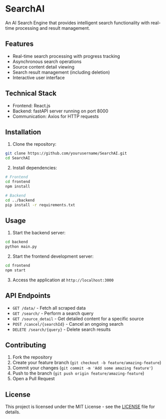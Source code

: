 # SearchAI

An AI Search Engine that provides intelligent search functionality with real-time processing and result management.

## Features

- Real-time search processing with progress tracking
- Asynchronous search operations
- Source content detail viewing
- Search result management (including deletion)
- Interactive user interface

## Technical Stack

- Frontend: React.js
- Backend: fastAPI server running on port 8000
- Communication: Axios for HTTP requests

## Installation

1. Clone the repository:
```bash
git clone https://github.com/yourusername/SearchAI.git
cd SearchAI
```

2. Install dependencies:
```bash
# Frontend
cd frontend
npm install

# Backend
cd ../backend
pip install -r requirements.txt
```

## Usage

1. Start the backend server:
```bash
cd backend
python main.py
```

2. Start the frontend development server:
```bash
cd frontend
npm start
```

3. Access the application at `http://localhost:3000`

## API Endpoints

- `GET /data/` - Fetch all scraped data
- `GET /search/` - Perform a search query
- `GET /source_detail` - Get detailed content for a specific source
- `POST /cancel/{searchId}` - Cancel an ongoing search
- `DELETE /search/{query}` - Delete search results

## Contributing

1. Fork the repository
2. Create your feature branch (`git checkout -b feature/amazing-feature`)
3. Commit your changes (`git commit -m 'Add some amazing feature'`)
4. Push to the branch (`git push origin feature/amazing-feature`)
5. Open a Pull Request

## License

This project is licensed under the MIT License - see the [LICENSE](LICENSE) file for details.
